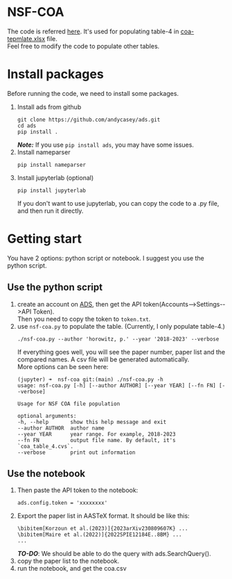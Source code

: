 # NSF-COA
The code is referred [here](https://github.com/timothydmorton/nsf-coa/blob/main/coa.ipynb). It's used for populating table-4 in [coa-tepmlate.xlsx](https://www.nsf.gov/bfa/dias/policy/coa/coa_template.xlsx) file.   
Feel free to modify the code to populate other tables. 

# Install packages
Before running the code, we need to install some packages.
1. Install ads from github
    ```
    git clone https://github.com/andycasey/ads.git
    cd ads
    pip install .
    ```
    ***Note:*** If you use `pip install ads`, you may have some issues.   
2. Install nameparser
    ```
    pip install nameparser
    ```
4. Install jupyterlab (optional)
    ```
    pip install jupyterlab
    ```
    If you don't want to use jupyterlab, you can copy the code to a .py file, and then run it directly.

# Getting start
You have 2 options: python script or notebook. I suggest you use the python script.
## Use the python script
1. create an account on [ADS](https://ui.adsabs.harvard.edu/), then get the API token(Accounts-->Settings-->API Token).   
   Then you need to copy the token to `token.txt`.
2. use `nsf-coa.py` to populate the table. (Currently, I only populate table-4.)
    ```
    ./nsf-coa.py --author 'horowitz, p.' --year '2018-2023' --verbose
    ```
    If everything goes well, you will see the paper number, paper list and the compared names. A csv file will be generated automatically.  
    More options can be seen here:
    ```(python)
    (jupyter) ➜  nsf-coa git:(main) ./nsf-coa.py -h                                                  
    usage: nsf-coa.py [-h] [--author AUTHOR] [--year YEAR] [--fn FN] [--verbose]

    Usage for NSF COA file population

    optional arguments:
    -h, --help       show this help message and exit
    --author AUTHOR  author name
    --year YEAR      year range. For example, 2018-2023
    --fn FN          output file name. By default, it's `coa_table_4.cvs`.
    --verbose        print out information
    ```
## Use the notebook
1.  Then paste the API token to the  notebook:
    ```
    ads.config.token = 'xxxxxxxx'
    ```
2. Export the paper list in AASTeX format. It should be like this:
    ```
    \bibitem[Korzoun et al.(2023)]{2023arXiv230809607K} ...   
    \bibitem[Maire et al.(2022)]{2022SPIE12184E..8BM} ...
    ...
    ```
    ***TO-DO***: We should be able to do the query with ads.SearchQuery().
3. copy the paper list to the notebook.
4. run the notebook, and get the coa.csv